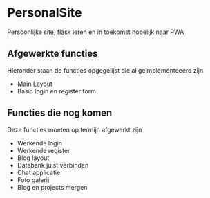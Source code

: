 # PersonalSite
Persoonlijke site, flask leren en in toekomst hopelijk naar PWA

## Afgewerkte functies
Hieronder staan de functies opgegelijst die al geimplementeeerd zijn
* Main Layout
* Basic login en register form

## Functies die nog komen
Deze functies moeten op termijn afgewerkt zijn
* Werkende login
* Werkende register
* Blog layout
* Databank juist verbinden
* Chat applicatie
* Foto galerij
* Blog en projects mergen